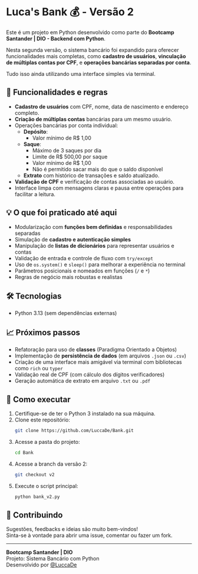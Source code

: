 # Luca's Bank 💰 - Versão 2

Este é um projeto em Python desenvolvido como parte do **Bootcamp Santander | DIO - Backend com Python**.

Nesta segunda versão, o sistema bancário foi expandido para oferecer funcionalidades mais completas, como **cadastro de usuários**, **vinculação de múltiplas contas por CPF**, e **operações bancárias separadas por conta**.

Tudo isso ainda utilizando uma interface simples via terminal.


## 📌 Funcionalidades e regras

- **Cadastro de usuários** com CPF, nome, data de nascimento e endereço completo.
- **Criação de múltiplas contas** bancárias para um mesmo usuário.
- Operações bancárias por conta individual:
  - **Depósito**:
    - Valor mínimo de R$ 1,00
  - **Saque**:
    - Máximo de 3 saques por dia
    - Limite de R$ 500,00 por saque
    - Valor mínimo de R$ 1,00
    - Não é permitido sacar mais do que o saldo disponível
  - **Extrato** com histórico de transações e saldo atualizado.
- **Validação de CPF** e verificação de contas associadas ao usuário.
- Interface limpa com mensagens claras e pausa entre operações para facilitar a leitura.


## 💡 O que foi praticado até aqui

- Modularização com **funções bem definidas** e responsabilidades separadas
- Simulação de **cadastro e autenticação simples**
- Manipulação de **listas de dicionários** para representar usuários e contas
- Validação de entrada e controle de fluxo com `try/except`
- Uso de `os.system()` e `sleep()` para melhorar a experiência no terminal
- Parâmetros posicionais e nomeados em funções (`/` e `*`)
- Regras de negócio mais robustas e realistas


## 🛠️ Tecnologias

- Python 3.13 (sem dependências externas)


## 📈 Próximos passos

- Refatoração para uso de **classes** (Paradigma Orientado a Objetos)
- Implementação de **persistência de dados** (em arquivos `.json` ou `.csv`)
- Criação de uma interface mais amigável via terminal com bibliotecas como `rich` ou `typer`
- Validação real de CPF (com cálculo dos dígitos verificadores)
- Geração automática de extrato em arquivo `.txt` ou `.pdf`


## 📂 Como executar

1. Certifique-se de ter o Python 3 instalado na sua máquina.
2. Clone este repositório:
   ```bash
   git clone https://github.com/LuccaDe/Bank.git
   ```
3. Acesse a pasta do projeto:
   ```bash
   cd Bank
   ```
4. Acesse a branch da versão 2:
   ```bash
   git checkout v2
   ```
4. Execute o script principal:
   ```bash
   python bank_v2.py
   ```


## 🤝 Contribuindo

Sugestões, feedbacks e ideias são muito bem-vindos!  
Sinta-se à vontade para abrir uma issue, comentar ou fazer um fork.

---

**Bootcamp Santander | DIO**  
Projeto: Sistema Bancário com Python  
Desenvolvido por [@LuccaDe](https://github.com/LuccaDe)

